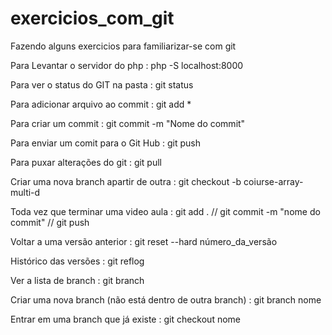 # exercicios_com_git
Fazendo alguns exercicios para familiarizar-se com git



Para Levantar o servidor do php :
php -S localhost:8000

Para ver o status do GIT na pasta :
git status

Para adicionar arquivo ao commit :
git add *

Para criar um commit :
git commit -m "Nome do commit"

Para enviar um comit para o Git Hub :
git push

Para puxar alterações do git :
git pull

Criar uma nova branch apartir de outra :
git checkout -b coiurse-array-multi-d

Toda vez que terminar uma video aula : 
git add . // git commit -m "nome do commit" // git push

Voltar a uma versão anterior  : 
git reset --hard número_da_versão

Histórico das versões  : 
git reflog

Ver a lista de branch  : 
git branch

Criar uma nova branch (não está dentro de outra branch)  : 
git branch nome

Entrar em uma branch que já existe :
git checkout nome



